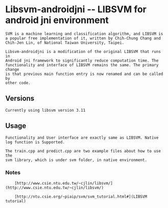 # Libsvm-androidjni -- LIBSVM for android jni environment

    SVM is a machine learning and classification algorithm, and LIBSVM is
    a popular free implementation of it, written by Chih-Chung Chang and
    Chih-Jen Lin, of National Taiwan University, Taipei.

    Libsvm-androidjni is a modification of the original LIBSVM that runs in
    Android jni framework to significantly reduce computation time. The
    functionality and interface of LIBSVM remains the same. The primary change
    is that previous main function entry is now renamed and can be called by
    other code.

## Versions

    Currently using libsvm version 3.11

## Usage
    Functionality and User interface are exactly same as LIBSVM. Native log function is Supported.

    The train.cpp and predict.cpp are two example files about how to use the
    svm library, which is under svm folder, in native environment.

### Notes

        [http://www.csie.ntu.edu.tw/~cjlin/libsvm/](http://www.csie.ntu.edu.tw/~cjlin/libsvm/)

        [http://ntu.csie.org/~piaip/svm/svm_tutorial.html#](LIBSVM tutorial)
